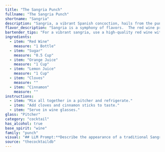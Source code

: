 ```yaml
---
title: "The Sangria Punch"
fullname: "The Sangria Punch"
shortname: "Sangria"
description: "Sangria, a vibrant Spanish concoction, hails from the punch family. Its roots trace back to ancient Rome, where wine was infused with spices and fruit.  This refreshing drink has evolved over centuries, becoming a beloved staple of Spanish culture. "
flavor_description: "Sangria is a symphony of flavors.  The red wine provides a rich, fruity base, while the sugar adds sweetness and balances the tartness of the orange and lemon juices.  Subtle spice notes from the cloves and cinnamon create a warm complexity, enhancing the overall fruitiness. The result is a refreshing, invigorating beverage that is both sweet and slightly tart. "
bartender_tips: "For a vibrant sangria, use a high-quality red wine with fruity notes. Don't over-sugar, a touch is enough. Let the fruit macerate in the wine for at least 2 hours, preferably overnight, for optimal flavor infusion. Use fresh citrus juice for the brightest taste. A splash of brandy adds complexity. "
ingredients:
  - item: "Red Wine"
    measure: "1 Bottle"
  - item: "Sugar"
    measure: "0.5 Cup"
  - item: "Orange Juice"
    measure: "1 Cup"
  - item: "Lemon Juice"
    measure: "1 Cup"
  - item: "Cloves"
    measure: ""
  - item: "Cinnamon"
    measure: ""
instructions:
  - item: "Mix all together in a pitcher and refrigerate."
  - item: "Add cloves and cinnamon sticks to taste."
  - item: "Serve in wine glasses."
glass: "Pitcher"
category: "cocktail"
has_alcohol: true
base_spirit: "wine"
family: "punch"
visual: "## LLM Prompt:**Describe the appearance of a traditional Sangria, focusing on the following aspects:*** **Color:** What is the overall color of the Sangria? Is it a deep red, a lighter ruby, or something in between? Are there any variations in color depending on the specific ingredients used?* **Clarity:** Is the Sangria clear or cloudy? Are there any particles or sediment visible?* **Texture:** Is the Sangria thick or thin? Does it have a syrupy consistency, or is it more watery?* **Garnish:**  What kind of garnish is typically used for Sangria? How does it visually enhance the drink?* **Overall Impression:** What is the overall visual impression of the Sangria? Is it inviting and festive, or more simple and understated? **Bonus:*** Include any specific details that might be visually interesting, such as the presence of fruit slices, the color of the cloves and cinnamon sticks, or the way the light interacts with the drink.**Remember:**  The description should be vivid and evocative, making the reader feel like they can almost taste the Sangria. "
source: "thecocktaildb"
---
```



